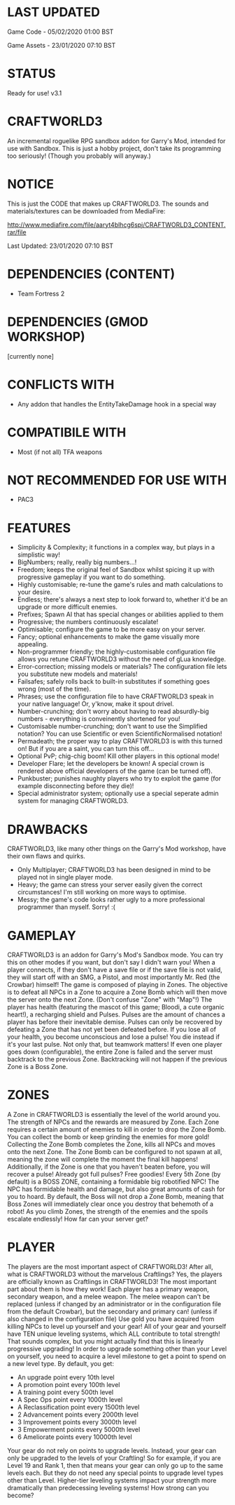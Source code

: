 # LAST UPDATED
Game Code - 05/02/2020 01:00 BST

Game Assets - 23/01/2020 07:10 BST

# STATUS
Ready for use! v3.1

# CRAFTWORLD3
An incremental roguelike RPG sandbox addon for Garry's Mod, intended for use with Sandbox.
This is just a hobby project, don't take its programming too seriously! (Though you probably will anyway.)

# NOTICE
This is just the CODE that makes up CRAFTWORLD3. The sounds and materials/textures can be downloaded from MediaFire:

http://www.mediafire.com/file/aaryt4blhcg6spj/CRAFTWORLD3_CONTENT.rar/file

Last Updated: 23/01/2020 07:10 BST

# DEPENDENCIES (CONTENT)
- Team Fortress 2

# DEPENDENCIES (GMOD WORKSHOP)
[currently none]

# CONFLICTS WITH
- Any addon that handles the EntityTakeDamage hook in a special way

# COMPATIBILE WITH
- Most (if not all) TFA weapons

# NOT RECOMMENDED FOR USE WITH
- PAC3

# FEATURES
- Simplicity & Complexity; it functions in a complex way, but plays in a simplistic way!
- BigNumbers; really, really big numbers...!
- Freedom; keeps the original feel of Sandbox whilst spicing it up with progressive gameplay if you want to do something.
- Highly customisable; re-tune the game's rules and math calculations to your desire.
- Endless; there's always a next step to look forward to, whether it'd be an upgrade or more difficult enemies.
- Prefixes; Spawn AI that has special changes or abilities applied to them
- Progressive; the numbers continuously escalate!
- Optimisable; configure the game to be more easy on your server.
- Fancy; optional enhancements to make the game visually more appealing.
- Non-programmer friendly; the highly-customisable configuration file allows you retune CRAFTWORLD3 without the need of gLua knowledge.
- Error-correction; missing models or materials? The configuration file lets you substitute new models and materials!
- Failsafes; safely rolls back to built-in substitutes if something goes wrong (most of the time).
- Phrases; use the configuration file to have CRAFTWORLD3 speak in your native language! Or, y'know, make it spout drivel.
- Number-crunching; don't worry about having to read absurdly-big numbers - everything is conveinently shortened for you!
- Customisable number-crunching; don't want to use the Simplified notation? You can use Scientific or even ScientificNormalised notation!
- Permadeath; the proper way to play CRAFTWORLD3 is with this turned on! But if you are a saint, you can turn this off...
- Optional PvP; chig-chig boom! Kill other players in this optional mode!
- Developer Flare; let the developers be known! A special crown is rendered above official developers of the game (can be turned off).
- Punkbuster; punishes naughty players who try to exploit the game (for example disconnecting before they die)!
- Special administrator system; optionally use a special seperate admin system for managing CRAFTWORLD3.

# DRAWBACKS
CRAFTWORLD3, like many other things on the Garry's Mod workshop, have their own flaws and quirks.
- Only Multiplayer; CRAFTWORLD3 has been designed in mind to be played not in single player mode.
- Heavy; the game can stress your server easily given the correct circumstances! I'm still working on more ways to optimise.
- Messy; the game's code looks rather ugly to a more professional programmer than myself. Sorry! :(

# GAMEPLAY
CRAFTWORLD3 is an addon for Garry's Mod's Sandbox mode. You can try this on other modes if you want, but don't say I didn't warn you!
When a player connects, if they don't have a save file or if the save file is not valid, they will start off with an SMG, a Pistol, and
most importantly Mr. Red (the Crowbar) himself!
The game is composed of playing in Zones. The objective is to defeat all NPCs in a Zone to acquire a Zone Bomb which will
then move the server onto the next Zone. (Don't confuse "Zone" with "Map"!)
The player has health (featuring the mascot of this game; Bloodi, a cute organic heart!), a recharging shield and Pulses.
Pulses are the amount of chances a player has before their inevitable demise.
Pulses can only be recovered by defeating a Zone that has not yet been defeated before.
If you lose all of your health, you become unconscious and lose a pulse! You die instead if it's your last pulse.
Not only that, but teamwork matters! If even one player goes down (configurable), the entire Zone is failed and the server
must backtrack to the previous Zone. Backtracking will not happen if the previous Zone is a Boss Zone.

# ZONES
A Zone in CRAFTWORLD3 is essentially the level of the world around you. The strength of NPCs and the rewards are measured by Zone.
Each Zone requires a certain amount of enemies to kill in order to drop the Zone Bomb. You can collect the bomb or keep grinding
the enemies for more gold! Collecting the Zone Bomb completes the Zone, kills all NPCs and moves onto the next Zone.
The Zone Bomb can be configured to not spawn at all, meaning the zone will complete the moment the final kill happens!
Additionally, if the Zone is one that you haven't beaten before, you will recover a pulse! Already got full pulses? Free goodies!
Every 5th Zone (by default) is a BOSS ZONE, containing a formidable big robotified NPC! The NPC has formidable health and damage,
but also great amounts of cash for you to hoard. By default, the Boss will not drop a Zone Bomb, meaning that Boss Zones will
immediately clear once you destroy that behemoth of a robot!
As you climb Zones, the strength of the enemies and the spoils escalate endlessly! How far can your server get?

# PLAYER
The players are the most important aspect of CRAFTWORLD3! After all, what is CRAFTWORLD3 without the marvelous Craftlings?
Yes, the players are officially known as Craftlings in CRAFTWORLD3! The most important part about them is how they work!
Each player has a primary weapon, secondary weapon, and a melee weapon. The melee weapon can't be replaced (unless if changed
by an administrator or in the configuration file from the default Crowbar), but the secondary and primary can! (unless if also
changed in the configuration file)
Use gold you have acquired from killing NPCs to level up yourself and your gear!
All of your gear and yourself have TEN unique leveling systems, which ALL contribute to total strength!
That sounds complex, but you might actually find that this is linearly progressive upgrading!
In order to upgrade something other than your Level on yourself, you need to acquire a level milestone to get a point to spend on a new level type.
By default, you get:
- An upgrade point every 10th level
- A promotion point every 100th level
- A training point every 500th level
- A Spec Ops point every 1000th level
- A Reclassification point every 1500th level
- 2 Advancement points every 2000th level
- 3 Improvement points every 3000th level
- 3 Empowerment points every 5000th level
- 6 Ameliorate points every 10000th level

Your gear do not rely on points to upgrade levels. Instead, your gear can only be upgraded to the levels of your Craftling!
So for example, if you are Level 19 and Rank 1, then that means your gear can only go up to the same levels each.
But they do not need any special points to upgrade level types other than Level.
Higher-tier leveling systems impact your strength more dramatically than predecessing leveling systems!
How strong can you become?


